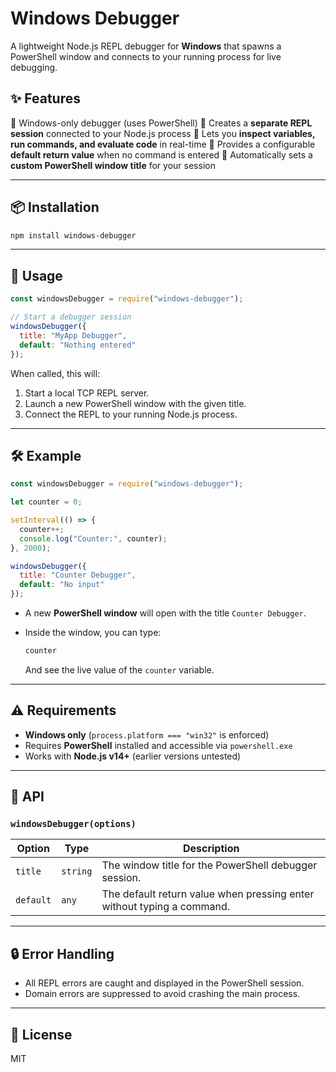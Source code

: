 # Windows Debugger

A lightweight Node.js REPL debugger for **Windows** that spawns a PowerShell window and connects to your running process for live debugging.

## ✨ Features

🔹 Windows-only debugger (uses PowerShell)
🔹 Creates a **separate REPL session** connected to your Node.js process
🔹 Lets you **inspect variables, run commands, and evaluate code** in real-time
🔹 Provides a configurable **default return value** when no command is entered
🔹 Automatically sets a **custom PowerShell window title** for your session

---

## 📦 Installation

```bash
npm install windows-debugger
```

---

## 🚀 Usage

```js
const windowsDebugger = require("windows-debugger");

// Start a debugger session
windowsDebugger({
  title: "MyApp Debugger",
  default: "Nothing entered"
});
```

When called, this will:

1. Start a local TCP REPL server.
2. Launch a new PowerShell window with the given title.
3. Connect the REPL to your running Node.js process.

---

## 🛠 Example

```js
const windowsDebugger = require("windows-debugger");

let counter = 0;

setInterval(() => {
  counter++;
  console.log("Counter:", counter);
}, 2000);

windowsDebugger({
  title: "Counter Debugger",
  default: "No input"
});
```

* A new **PowerShell window** will open with the title `Counter Debugger`.
* Inside the window, you can type:

  ```js
  counter
  ```

  And see the live value of the `counter` variable.

---

## ⚠️ Requirements

* **Windows only** (`process.platform === "win32"` is enforced)
* Requires **PowerShell** installed and accessible via `powershell.exe`
* Works with **Node.js v14+** (earlier versions untested)

---

## 📖 API

### `windowsDebugger(options)`

| Option    | Type     | Description                                                            |
| --------- | -------- | ---------------------------------------------------------------------- |
| `title`   | `string` | The window title for the PowerShell debugger session.                  |
| `default` | `any`    | The default return value when pressing enter without typing a command. |

---

## 🔒 Error Handling

* All REPL errors are caught and displayed in the PowerShell session.
* Domain errors are suppressed to avoid crashing the main process.

---

## 📝 License

MIT